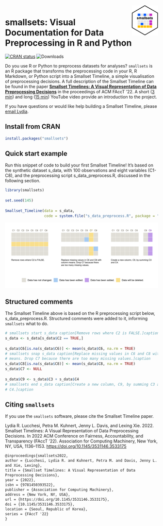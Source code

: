 
<br/>

<img src="man/figures/hex_sticker.png" width="17%" style="float: right;" style="display: block; padding= 1%" />

# smallsets: Visual Documentation for Data Preprocessing in R and Python

[![CRAN
status](https://www.r-pkg.org/badges/version/smallsets)](https://CRAN.R-project.org/package=smallsets)
![Downloads](https://cranlogs.r-pkg.org/badges/grand-total/smallsets)

Do you use R or Python to preprocess datasets for analyses? `smallsets`
is an R package that transforms the preprocessing code in your R, R Markdown, or Python
script into a Smallset Timeline, a simple visualisation of preprocessing
decisions. A full description of the Smallset Timeline can be found in
the paper [**Smallset Timelines: A Visual Representation of Data Preprocessing
Decisions**](https://dl.acm.org/doi/abs/10.1145/3531146.3533175) in the proceedings of ACM FAccT ’22. A short ([3 min](https://www.youtube.com/watch?v=_fpn02h3IUo)) and long ([15 min](https://www.youtube.com/watch?v=I_ksOv6rj1Y)) YouTube video provide an introduction to the project.

If you have questions or would like help building a Smallset Timeline, please [email Lydia](mailto:lydia.lucchesi@anu.edu.au).

## Install from CRAN

``` r
install.packages("smallsets")
```

## Quick start example

Run this snippet of code to build your first Smallset Timeline! It’s
based on the synthetic dataset s_data, with 100 observations and eight
variables (C1-C8), and the preprocessing script s_data_preprocess.R,
discussed in the following section.

``` r
library(smallsets)

set.seed(145)

Smallset_Timeline(data = s_data,
                  code = system.file("s_data_preprocess.R", package = "smallsets"))
```

![](man/figures/quick-start-example-1.png)

## Structured comments

The Smallset Timeline above is based on the R preprocessing script
below, s_data_preprocess.R. Structured comments were added to it,
informing `smallsets` what to do.

``` r
# smallsets start s_data caption[Remove rows where C2 is FALSE.]caption
s_data <- s_data[s_data$C2 == TRUE,]

s_data$C6[is.na(s_data$C6)] <- mean(s_data$C6, na.rm = TRUE)
# smallsets snap s_data caption[Replace missing values in C6 and C8 with column
# means. Drop C7 because there are too many missing values.]caption
s_data$C8[is.na(s_data$C8)] <- mean(s_data$C8, na.rm = TRUE)
s_data$C7 <- NULL

s_data$C9 <- s_data$C3 + s_data$C4
# smallsets end s_data caption[Create a new column, C9, by summing C3 and
# C4.]caption
```

## Citing `smallsets`

If you use the `smallsets` software, please cite the Smallset Timeline
paper.

Lydia R. Lucchesi, Petra M. Kuhnert, Jenny L. Davis, and Lexing Xie.
2022. Smallset Timelines: A Visual Representation of Data Preprocessing
Decisions. In 2022 ACM Conference on Fairness, Accountability, and
Transparency (FAccT ’22). Association for Computing Machinery, New York,
NY, USA, 1136–1153. <https://doi.org/10.1145/3531146.3533175>

    @inproceedings{smallsets2022, 
    author = {Lucchesi, Lydia R. and Kuhnert, Petra M. and Davis, Jenny L. and Xie, Lexing}, 
    title = {Smallset Timelines: A Visual Representation of Data Preprocessing Decisions}, 
    year = {2022}, 
    isbn = {9781450393522}, 
    publisher = {Association for Computing Machinery}, 
    address = {New York, NY, USA}, 
    url = {https://doi.org/10.1145/3531146.3533175}, 
    doi = {10.1145/3531146.3533175}, 
    location = {Seoul, Republic of Korea}, 
    series = {FAccT '22}
    }
